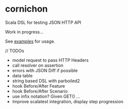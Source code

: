 cornichon
=========

Scala DSL for testing JSON HTTP API

Work in progress...

See [examples](https://github.com/agourlay/cornichon/blob/master/src/test/scala/com/github/agourlay/cornichon/examples) for usage.

// TODOs
- model request to pass HTTP Headers
- call resolver on assertion
- errors with JSON Diff if possible
- data table
- string based DSL with parboiled2
- hook Before/After Feature
- hook Before/After Scenario
- use infix notation? Given GET() ...
- Improve scalatest integration, display step progression